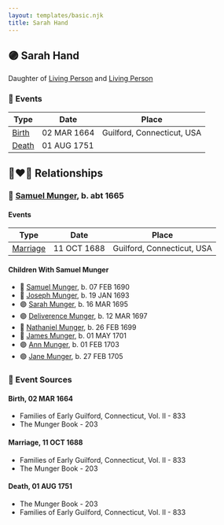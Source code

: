 ```yaml
---
layout: templates/basic.njk
title: Sarah Hand
---
```

## 🟣 Sarah Hand

Daughter of [Living Person](/people/9/92413984) and [Living Person](/people/2/25627400)

### 📆 Events

Type | Date | Place
------ | ------ | ------
[Birth](#event-9f0080dd-4664-4f80-b36f-3209ab38c162) | 02 MAR 1664 | Guilford, Connecticut, USA
[Death](#event-c0fb22a0-da73-45a7-9022-7e3ab22999d3) | 01 AUG 1751 |

## 👩‍❤️‍👨 Relationships

### 🔵 [Samuel Munger](/people/5/57362828), b. abt 1665

#### Events

Type | Date | Place
------ | ------ | ------
[Marriage](#event-04722852-4370-4776-b71c-f947defd6ecb) | 11 OCT 1688 | Guilford, Connecticut, USA
#### Children With Samuel Munger
* 🔵 [Samuel Munger](/people/6/64239804), b. 07 FEB 1690
* 🔵 [Joseph Munger](/people/8/82274524), b. 19 JAN 1693
* 🟣 [Sarah Munger](/people/2/24642538), b. 16 MAR 1695
* 🟣 [Deliverence Munger](/people/1/16376581), b. 12 MAR 1697
* 🔵 [Nathaniel Munger](/people/9/90245281), b. 26 FEB 1699
* 🔵 [James Munger](/people/7/73707528), b. 01 MAY 1701
* 🟣 [Ann Munger](/people/6/68439647), b. 01 FEB 1703
* 🟣 [Jane Munger](/people/1/1929334), b. 27 FEB 1705
### 📰 Event Sources

#### <a id="event-9f0080dd-4664-4f80-b36f-3209ab38c162"></a> Birth, 02 MAR 1664
* Families of Early Guilford, Connecticut, Vol. II  - 833
* The Munger Book  - 203

#### <a id="event-04722852-4370-4776-b71c-f947defd6ecb"></a> Marriage, 11 OCT 1688
* Families of Early Guilford, Connecticut, Vol. II  - 833
* The Munger Book  - 203
#### <a id="event-c0fb22a0-da73-45a7-9022-7e3ab22999d3"></a> Death, 01 AUG 1751
* The Munger Book  - 203
* Families of Early Guilford, Connecticut, Vol. II  - 833
